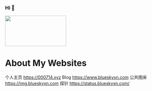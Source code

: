 ### Hi 👋

<img src="https://p.pstatp.com/origin/pgc-image/0907eb516dc3408292936d8699e13a71" href="https://github.com/BlueSkyXN" width=200 height=100 />

# About My Websites
个人主页 https://000714.xyz
Blog https://www.blueskyxn.com
公共图床 https://img.blueskyxn.com
探针 https://status.blueskyxn.com/
